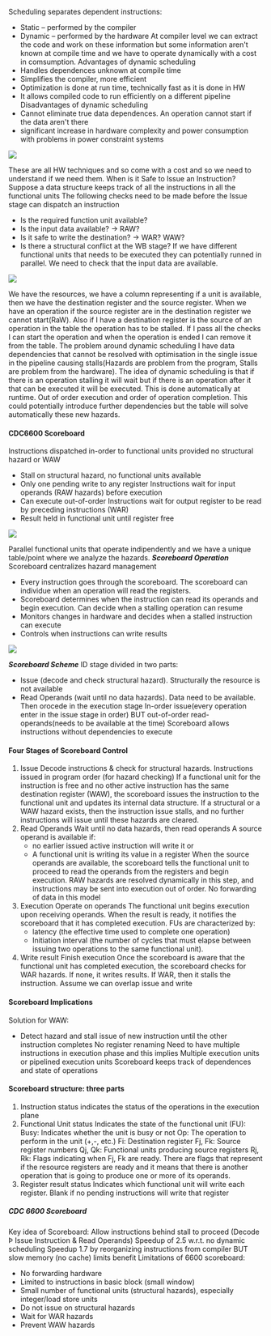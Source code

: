Scheduling separates dependent instructions:
- Static – performed by the compiler
- Dynamic – performed by the hardware
At compiler level we can extract the code and work on these information but some information aren't known at compile time and we have to operate dynamically with a cost in comsumption.
Advantages of dynamic scheduling
- Handles dependences unknown at compile time
- Simplifies the compiler, more efficient
- Optimization is done at run time, technically fast as it is done in HW
- It allows compiled code to run efficiently on a different pipeline
Disadvantages of dynamic scheduling
- Cannot eliminate true data dependences. An operation cannot start if the data aren't there
- significant increase in hardware complexity and power consumption with problems in power constraint systems

![](https://i.imgur.com/hTlQLeN.png)

These are all HW techniques and so come with a cost and so we need to understand if we need them.
When is it Safe to Issue an Instruction?
Suppose a data structure keeps track of all the instructions in all the functional units
The following checks need to be made before the Issue stage can dispatch an instruction
- Is the required function unit available?
- Is the input data available? → RAW?
- Is it safe to write the destination? → WAR? WAW?
- Is there a structural conflict at the WB stage?
If we have different functional units that needs to be executed they can potentially runned in parallel. We need to check that the input data are available. 

![](https://i.imgur.com/4S3XgN8.png)

We have the resources, we have a column representing if a unit is available, then we have the destination register and the source register. 
When we have an operation if the source register are in the destination register we cannot start(RaW). Also if I have a destination register is the source of an operation in the table the operation has to be stalled. If I pass all the checks I can start the operation and when the operation is ended I can remove it from the table. 
The problem around dynamic scheduling I have data dependencies that cannot be resolved with optimisation in the single issue in the pipeline causing stalls(Hazards are problem from the program, Stalls are problem from the hardware).
The idea of dynamic scheduling is that if there is an operation stalling it will wait but if there is an operation after it that can be executed it will be executed. This is done automatically at runtime. Out of order execution and order of operation completion. This could potentially introduce further dependencies but the table will solve automatically these new hazards. 
#### CDC6600 Scoreboard
Instructions dispatched in-order to functional units provided no structural hazard or WAW
- Stall on structural hazard, no functional units available
- Only one pending write to any register
Instructions wait for input operands (RAW hazards) before execution
- Can execute out-of-order
Instructions wait for output register to be read by preceding instructions (WAR)
- Result held in functional unit until register free

![](https://i.imgur.com/VS7Q9wh.png)

Parallel functional units that operate indipendently and we have a unique table/point where we analyze the hazards. 
__*Scoreboard Operation*__
Scoreboard centralizes hazard management
- Every instruction goes through the scoreboard. The scoreboard can individue when an operation will read the registers.
- Scoreboard determines when the instruction can read its operands and begin execution. Can decide when a stalling operation can resume
- Monitors changes in hardware and decides when a stalled instruction can execute
- Controls when instructions can write results

![](https://i.imgur.com/SJc4Kw7.png)

__*Scoreboard Scheme*__
ID stage divided in two parts:
- Issue (decode and check structural hazard). Structurally the resource is not available
- Read Operands (wait until no data hazards). Data need to be available. Then orocede in the execution stage
In-order issue(every operation enter in the issue stage in order) BUT out-of-order read-operands(needs to be available at the time)
Scoreboard allows instructions without dependencies to execute 
#### Four Stages of Scoreboard Control
1. Issue
	Decode instructions & check for structural hazards.
	Instructions issued in program order (for hazard checking)
	If a functional unit for the instruction is free and no other active instruction has the same destination register (WAW), the scoreboard issues the instruction to the functional unit and updates its internal data structure. 
	If a structural or a WAW hazard exists, then the instruction issue stalls, and no further instructions will issue until these hazards are cleared.
2.  Read Operands
	Wait until no data hazards, then read operands
	A source operand is available if:
	- no earlier issued active instruction will write it or
	- A functional unit is writing its value in a register
	When the source operands are available, the scoreboard tells the functional unit to proceed to read the operands from the registers and begin execution.
	RAW hazards are resolved dynamically in this step, and instructions may be sent into execution out of order. No forwarding of data in this model
3. Execution
	Operate on operands
	The functional unit begins execution upon receiving operands. When the result is ready, it notifies the scoreboard that it has completed
	execution.
	FUs are characterized by:
	- latency (the effective time used to complete one operation)
	- Initiation interval (the number of cycles that must elapse between issuing two operations to the same functional unit).
4. Write result
	Finish execution
	Once the scoreboard is aware that the functional unit has completed execution, the 
	scoreboard checks for WAR hazards. If none, it writes results. If WAR, then it stalls the instruction.	Assume we can overlap issue and write
#### Scoreboard Implications
Solution for WAW:
- Detect hazard and stall issue of new instruction until the other instruction completes
No register renaming
Need to have multiple instructions in execution phase and this implies Multiple execution units or pipelined execution units
Scoreboard keeps track of dependences and state of operations
#### Scoreboard structure: three parts
1. Instruction status indicates the status of the operations in the execution plane
2. Functional Unit status
	Indicates the state of the functional unit (FU):
	Busy: Indicates whether the unit is busy or not
	Op: The operation to perform in the unit (+,-, etc.)
	Fi: Destination register
	Fj, Fk: Source register numbers
	Qj, Qk: Functional units producing source registers
	Rj, Rk: Flags indicating when Fj, Fk are ready. 
	There are flags that represent if the resource registers are ready and it means that there is another operation that is going to produce one or more of its operands.
3. Register result status
	Indicates which functional unit will write each register. 
	Blank if no pending instructions will write that register
##### CDC 6600 Scoreboard
Key idea of Scoreboard: Allow instructions behind stall to proceed (Decode Þ Issue Instruction & Read Operands)
Speedup of 2.5 w.r.t. no dynamic scheduling
Speedup 1.7 by reorganizing instructions from compiler
BUT slow memory (no cache) limits benefit
Limitations of 6600 scoreboard:
- No forwarding hardware
- Limited to instructions in basic block (small window)
- Small number of functional units (structural hazards), especially integer/load store units
- Do not issue on structural hazards
- Wait for WAR hazards
- Prevent WAW hazards

